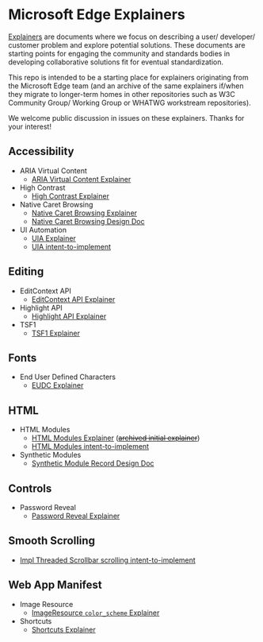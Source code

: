 # Microsoft Edge Explainers

[Explainers](https://w3ctag.github.io/explainers) are documents where we focus on describing a user/ developer/ customer problem and explore potential solutions. These documents are starting points for engaging the community and standards bodies in developing collaborative solutions fit for eventual standardization.

This repo is intended to be a starting place for explainers originating from the Microsoft Edge team (and an archive of the same explainers if/when they migrate to longer-term homes in other repositories such as W3C Community Group/ Working Group or WHATWG workstream repositories).

We welcome public discussion in issues on these explainers. Thanks for your interest! 

## Accessibility
* ARIA Virtual Content
  * [ARIA Virtual Content Explainer](Accessibility/VirtualContent/explainer.md)
* High Contrast
  * [High Contrast Explainer](Accessibility/HighContrast/explainer.md)
* Native Caret Browsing
  * [Native Caret Browsing Explainer](Accessibility/CaretBrowsing/explainer.md)
  * [Native Caret Browsing Design Doc](Accessibility/CaretBrowsing/designDoc.md)
* UI Automation
  * [UIA Explainer](Accessibility/UIA/explainer.md)
  * [UIA intent-to-implement](Accessibility/UIA/i2i.md)

## Editing
* EditContext API
  * [EditContext API Explainer](EditContext/explainer.md)
* Highlight API
  * [Highlight API Explainer](highlight/explainer.md)
* TSF1 
  * [TSF1 Explainer](TSF1/explainer.md)

## Fonts
* End User Defined Characters
  * [EUDC Explainer](EUDC/explainer.md)
  
## HTML
* HTML Modules
  * [HTML Modules Explainer](https://github.com/w3c/webcomponents/blob/gh-pages/proposals/html-modules-explainer.md) (~~[archived initial explainer](HTMLModules/explainer.md)~~)
  * [HTML Modules intent-to-implement](HTMLModules/i2i.md)
* Synthetic Modules
  * [Synthetic Module Record Design Doc](SyntheticModules/designDoc.md)

## Controls
* Password Reveal
  * [Password Reveal Explainer](PasswordReveal/explainer.md)

## Smooth Scrolling
  * [Impl Threaded Scrollbar scrolling intent-to-implement](https://groups.google.com/a/chromium.org/forum/#!topic/input-dev/6ACOSDoAik4)

## Web App Manifest
* Image Resource
  * [ImageResource `color_scheme` Explainer](ImageResource-color_scheme/explainer.md)
* Shortcuts
  * [Shortcuts Explainer](Shortcuts/explainer.md)
